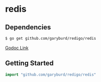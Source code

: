 # redis

## Dependencies

```bash
$ go get github.com/garyburd/redigo/redis
```
[Godoc Link](http://godoc.org/github.com/garyburd/redigo/redis)

## Getting Started

```go
import "github.com/garyburd/redigo/redis"
```